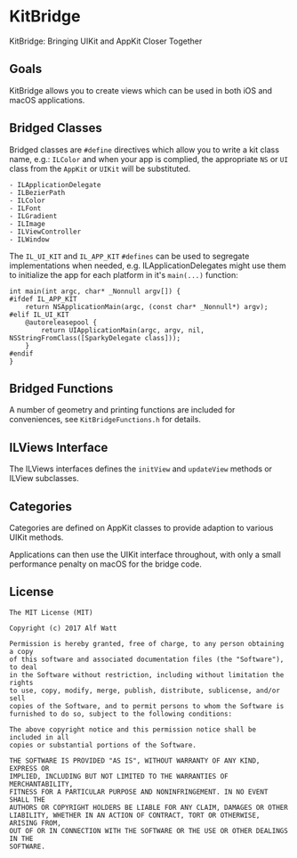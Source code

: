
# KitBridge

KitBridge: Bringing UIKit and AppKit Closer Together


## Goals

KitBridge allows you to create views which can be used in both iOS and macOS applications.


## Bridged Classes

Bridged classes are `#define` directives which allow you to write a kit class name, e.g.: `ILColor`
and when your app is complied, the appropriate `NS` or `UI` class from the `AppKit` or `UIKit` will
be substituted.

    - ILApplicationDelegate
    - ILBezierPath
    - ILColor
    - ILFont
    - ILGradient
    - ILImage
    - ILViewController
    - ILWindow

The `IL_UI_KIT` and `IL_APP_KIT` `#defines` can be used to segregate implementations when needed,
e.g. ILApplicationDelegates might use them to initialize the app for each platform in it's 
`main(...)` function:

    int main(int argc, char* _Nonnull argv[]) {
    #ifdef IL_APP_KIT
        return NSApplicationMain(argc, (const char* _Nonnull*) argv);
    #elif IL_UI_KIT
        @autoreleasepool {
            return UIApplicationMain(argc, argv, nil, NSStringFromClass([SparkyDelegate class]));
        }
    #endif
    }


## Bridged Functions

A number of geometry and printing functions are included for conveniences, see `KitBridgeFunctions.h` for details.


## ILViews Interface

The ILViews interfaces defines the `initView` and `updateView` methods or ILView subclasses.


## Categories

Categories are defined on AppKit classes to provide adaption to various UIKit methods.

Applications can then use the UIKit interface throughout, with only a small performance
penalty on macOS for the bridge code.


## License

    The MIT License (MIT)

    Copyright (c) 2017 Alf Watt

    Permission is hereby granted, free of charge, to any person obtaining a copy
    of this software and associated documentation files (the "Software"), to deal
    in the Software without restriction, including without limitation the rights
    to use, copy, modify, merge, publish, distribute, sublicense, and/or sell
    copies of the Software, and to permit persons to whom the Software is
    furnished to do so, subject to the following conditions:

    The above copyright notice and this permission notice shall be included in all
    copies or substantial portions of the Software.

    THE SOFTWARE IS PROVIDED "AS IS", WITHOUT WARRANTY OF ANY KIND, EXPRESS OR
    IMPLIED, INCLUDING BUT NOT LIMITED TO THE WARRANTIES OF MERCHANTABILITY,
    FITNESS FOR A PARTICULAR PURPOSE AND NONINFRINGEMENT. IN NO EVENT SHALL THE
    AUTHORS OR COPYRIGHT HOLDERS BE LIABLE FOR ANY CLAIM, DAMAGES OR OTHER
    LIABILITY, WHETHER IN AN ACTION OF CONTRACT, TORT OR OTHERWISE, ARISING FROM,
    OUT OF OR IN CONNECTION WITH THE SOFTWARE OR THE USE OR OTHER DEALINGS IN THE
    SOFTWARE.
